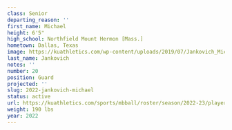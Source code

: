 ```yaml
---
class: Senior
departing_reason: ''
first_name: Michael
height: 6'5"
high_school: Northfield Mount Hermon [Mass.]
hometown: Dallas, Texas
image: https://kuathletics.com/wp-content/uploads/2019/07/Jankovich_Michael_06132019.jpg
last_name: Jankovich
notes: ''
number: 20
position: Guard
projected: ''
slug: 2022-jankovich-michael
status: active
url: https://kuathletics.com/sports/mbball/roster/season/2022-23/player/michael-jankovich/
weight: 190 lbs
year: 2022
---
```

